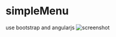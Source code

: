 # simpleMenu
use bootstrap and angularjs
![screenshot](https://github.com/carolynyxq/simpleMenu.git/screenshots/mymenu1.png)

